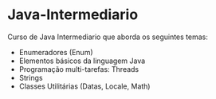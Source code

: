 # Java-Intermediario

Curso de Java Intermediario que aborda os seguintes temas: 

- Enumeradores (Enum)
- Elementos básicos da linguagem Java
- Programação multi-tarefas: Threads
- Strings
- Classes Utilitárias (Datas, Locale, Math)

